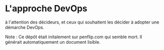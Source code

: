 # L'approche DevOps

à l'attention des décideurs, et ceux qui souhaitent les décider à adopter une démarche DevOps.

Note : Ce dépôt était initalement sur penflip.com qui semble mort. Il générait automatiquement un document lisible.
